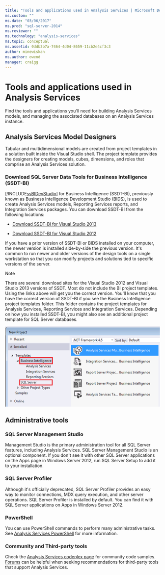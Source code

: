 ```yaml
---
title: "Tools and applications used in Analysis Services | Microsoft Docs"
ms.custom: ""
ms.date: "03/06/2017"
ms.prod: "sql-server-2014"
ms.reviewer: ""
ms.technology: "analysis-services"
ms.topic: conceptual
ms.assetid: 0ddb3b7a-7464-4d04-8659-11cb2e4cf3c3
author: minewiskan
ms.author: owend
manager: craigg
---
```

# Tools and applications used in Analysis Services
  Find the tools and applications you'll need for building Analysis Services models, and managing the associated databases on an Analysis Services instance.  
  
## Analysis Services Model Designers  
 Tabular and multidimensional models are created from project templates in a solution built inside the Visual Studio shell. The project template provides the designers for creating models, cubes, dimensions, and roles that comprise an Analysis Services solution.  
  
### Download SQL Server Data Tools for Business Intelligence (SSDT-BI)  
 [!INCLUDE[ssBIDevStudio](../includes/ssbidevstudio-md.md)] for Business Intelligence (SSDT-BI), previously known as Business Intelligence Development Studio (BIDS), is used to create Analysis Services models, Reporting Services reports, and Integration Services packages. You can download SSDT-BI from the following locations:  
  
-   [Download SSDT-BI for Visual Studio 2013](https://go.microsoft.com/fwlink/p/?LinkId=396526)  
  
-   [Download SSDT-BI for Visual Studio 2012](https://go.microsoft.com/fwlink/p/?LinkID=273673)  
  
 If you have a prior version of SSDT-BI or BIDS installed on your computer, the newer version is installed side-by-side the previous version. It's common to run newer and older versions of the design tools on a single workstation so that you can modify projects and solutions tied to specific versions of the server.  
  
> [!NOTE]  
>  There are several download sites for the Visual Studio 2012 and Visual Studio 2013 versions of SSDT. Most do not include the BI project templates. Using the links above will get you the correct version. You'll know that you have the correct version of SSDT-BI if you see the Business Intelligence project templates folder. This folder contains the project templates for Analysis Services, Reporting Services and Integration Services. Depending on how you installed SSDT-BI, you might also see an additional project template for SQL Server databases.  
  
 ![New Project templates in SSDT](media/ssdt-biprojects.png "New Project templates in SSDT")  
  
## Administrative tools  
  
### SQL Server Management Studio  
 Management Studio is the primary administration tool for all SQL Server features, including Analysis Services. SQL Server Management Studio is an optional component. If you don't see it with other SQL Server applications on the Apps page in Windows Server 2012, run SQL Server Setup to add it to your installation.  
  
### SQL Server Profiler  
 Although it's officially deprecated, SQL Server Profiler provides an easy way to monitor connections, MDX query execution, and other server operations. SQL Server Profiler is installed by default. You can find it with SQL Server applications on Apps in Windows Server 2012.  
  
### PowerShell  
 You can use PowerShell commands to perform many administrative tasks. See [Analysis Services PowerShell](analysis-services-powershell.md) for more information.  
  
### Community and Third-party tools  
 Check the [Analysis Services codeplex page](https://sqlsrvanalysissrvcs.codeplex.com/) for community code samples. [Forums](https://social.msdn.microsoft.com/Forums/sqlserver/home?forum=sqlanalysisservices) can be helpful when seeking recommendations for third-party tools that support Analysis Services.  
